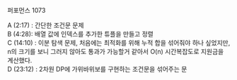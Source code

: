 퍼포먼스 1073

A (2:17) : 간단한 조건문 문제
<br>
B (4:28): 배열 값에 인덱스를 추가한 튜플을 만들고 정렬
<br>
C (14:10) : 이분 탐색 문제, 처음에는 최적화를 위해 누적 합을 섞어줘야 하나 싶었지만, n의 크기를 보니 그러지 않아도 통과가 가능할거 같아서 O(n) 시간복잡도로 지원금을 계산했다.
<br>
D (23:12) : 2차원 DP에 가위바위보를 구현하는 조건문을 섞어주는 문
